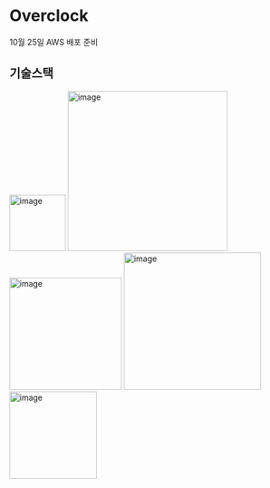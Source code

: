# Overclock

10월 25일 AWS 배포 준비

## 기술스택 
<img width="99" alt="image" src="https://user-images.githubusercontent.com/82433524/197132929-b62d7f56-912a-4aea-afa2-9c437df68a9d.png">
<img width="282" alt="image" src="https://user-images.githubusercontent.com/82433524/197133587-7ac018fd-91a2-417e-ba86-d48627639d03.png">

<img width="198" alt="image" src="https://user-images.githubusercontent.com/82433524/197133178-986302e9-9f25-45cf-b871-249e72c5e008.png">
<img width="242" alt="image" src="https://user-images.githubusercontent.com/82433524/197133570-85062f29-c27f-494a-843e-c144f450d460.png">

<img width="154" alt="image" src="https://user-images.githubusercontent.com/82433524/197133558-7d7f4e8c-a05e-4787-b35f-cc9c4603bf57.png">




